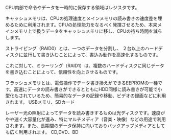 CPU内部で命令やデータを一時的に保存する領域はレジスタです。

キャッシュメモリは、CPUの処理速度とメインメモリの読み書きの速度差を埋めるために利用されます。CPUの処理能力をなるべく発揮させるため、本来メインメモリ上で扱うデータをキャッシュメモリに移し、CPUの待ち時間を減らします。

ストライピング（RAID0）とは、一つのデータを分割し、 ２台以上のハードディスクに並行して書き込むことによって、書込み動作を高速化するものです。

これに対して、ミラーリング（RAID1）は、複数のハードディスクに同じデータを書き込むことによって、信頼性を向上させるものです。

フラッシュメモリとは、電気操作でデータ書き換えができるEEPROMの一種です。高速にデータの読み書きができるとともにHDD同様に読み書きが可能で小型化もされているため、簡易的なデータの記録や移動、ビデオの録画などに利用されます。
USBメモリ、SDカード

レーザー光の照射によってデータを読み書きするものは光ディスクです。速度がやや速く大容量化が進み、特にマルチメディア（音楽・映像）などの用途で利用されます。また、長期間のデータ保持に向いておりバックアップメディアとしても広く利用されます。
CD,DVD、BD